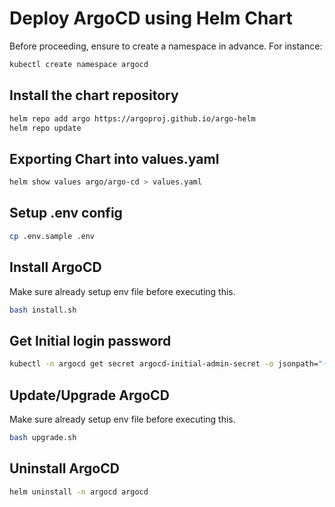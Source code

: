 # Deploy ArgoCD using Helm Chart

Before proceeding, ensure to create a namespace in advance.
For instance:

```bash
kubectl create namespace argocd
```

## Install the chart repository

```bash
helm repo add argo https://argoproj.github.io/argo-helm
helm repo update
```

## Exporting Chart into values.yaml

```bash
helm show values argo/argo-cd > values.yaml
```

## Setup .env config

```bash
cp .env.sample .env
```

## Install ArgoCD

Make sure already setup env file before executing this.

```bash
bash install.sh
```

## Get Initial login password

```bash
kubectl -n argocd get secret argocd-initial-admin-secret -o jsonpath="{.data.password}" | base64 -d

```

## Update/Upgrade ArgoCD

Make sure already setup env file before executing this.

```bash
bash upgrade.sh
```

## Uninstall ArgoCD

```bash
helm uninstall -n argocd argocd 
```